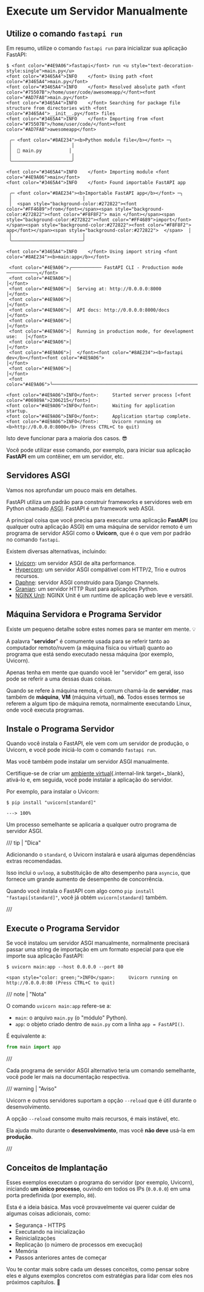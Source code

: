 # Execute um Servidor Manualmente

## Utilize o comando `fastapi run`

Em resumo, utilize o comando `fastapi run` para inicializar sua aplicação FastAPI:

<div class="termy">

```console
$ <font color="#4E9A06">fastapi</font> run <u style="text-decoration-style:single">main.py</u>
<font color="#3465A4">INFO    </font> Using path <font color="#3465A4">main.py</font>
<font color="#3465A4">INFO    </font> Resolved absolute path <font color="#75507B">/home/user/code/awesomeapp/</font><font color="#AD7FA8">main.py</font>
<font color="#3465A4">INFO    </font> Searching for package file structure from directories with <font color="#3465A4">__init__.py</font> files
<font color="#3465A4">INFO    </font> Importing from <font color="#75507B">/home/user/code/</font><font color="#AD7FA8">awesomeapp</font>

 ╭─ <font color="#8AE234"><b>Python module file</b></font> ─╮
 │                      │
 │  🐍 main.py          │
 │                      │
 ╰──────────────────────╯

<font color="#3465A4">INFO    </font> Importing module <font color="#4E9A06">main</font>
<font color="#3465A4">INFO    </font> Found importable FastAPI app

 ╭─ <font color="#8AE234"><b>Importable FastAPI app</b></font> ─╮
 │                          │
 │  <span style="background-color:#272822"><font color="#FF4689">from</font></span><span style="background-color:#272822"><font color="#F8F8F2"> main </font></span><span style="background-color:#272822"><font color="#FF4689">import</font></span><span style="background-color:#272822"><font color="#F8F8F2"> app</font></span><span style="background-color:#272822">  </span>  │
 │                          │
 ╰──────────────────────────╯

<font color="#3465A4">INFO    </font> Using import string <font color="#8AE234"><b>main:app</b></font>

 <font color="#4E9A06">╭─────────── FastAPI CLI - Production mode ───────────╮</font>
 <font color="#4E9A06">│                                                     │</font>
 <font color="#4E9A06">│  Serving at: http://0.0.0.0:8000                    │</font>
 <font color="#4E9A06">│                                                     │</font>
 <font color="#4E9A06">│  API docs: http://0.0.0.0:8000/docs                 │</font>
 <font color="#4E9A06">│                                                     │</font>
 <font color="#4E9A06">│  Running in production mode, for development use:   │</font>
 <font color="#4E9A06">│                                                     │</font>
 <font color="#4E9A06">│  </font><font color="#8AE234"><b>fastapi dev</b></font><font color="#4E9A06">                                        │</font>
 <font color="#4E9A06">│                                                     │</font>
 <font color="#4E9A06">╰─────────────────────────────────────────────────────╯</font>

<font color="#4E9A06">INFO</font>:     Started server process [<font color="#06989A">2306215</font>]
<font color="#4E9A06">INFO</font>:     Waiting for application startup.
<font color="#4E9A06">INFO</font>:     Application startup complete.
<font color="#4E9A06">INFO</font>:     Uvicorn running on <b>http://0.0.0.0:8000</b> (Press CTRL+C to quit)
```

</div>

Isto deve funcionar para a maioria dos casos. 😎

Você pode utilizar esse comando, por exemplo, para iniciar sua aplicação **FastAPI** em um contêiner, em um servidor, etc.

## Servidores ASGI

Vamos nos aprofundar um pouco mais em detalhes.

FastAPI utiliza um padrão para construir frameworks e servidores web em Python chamado <abbr title="Asynchronous Server Gateway Interface">ASGI</abbr>. FastAPI é um framework web ASGI.

A principal coisa que você precisa para executar uma aplicação **FastAPI** (ou qualquer outra aplicação ASGI) em uma máquina de servidor remoto é um programa de servidor ASGI como o **Uvicorn**, que é o que vem por padrão no comando `fastapi`.

Existem diversas alternativas, incluindo:

* <a href="https://www.uvicorn.org/" class="external-link" target="_blank">Uvicorn</a>: um servidor ASGI de alta performance.
* <a href="https://hypercorn.readthedocs.io/" class="external-link" target="_blank">Hypercorn</a>: um servidor ASGI compátivel com HTTP/2, Trio e outros recursos.
* <a href="https://github.com/django/daphne" class="external-link" target="_blank">Daphne</a>: servidor ASGI construído para Django Channels.
* <a href="https://github.com/emmett-framework/granian" class="external-link" target="_blank">Granian</a>: um servidor HTTP Rust para aplicações Python.
* <a href="https://unit.nginx.org/howto/fastapi/" class="external-link" target="_blank">NGINX Unit</a>: NGINX Unit é um runtime de aplicação web leve e versátil.

## Máquina Servidora e Programa Servidor

Existe um pequeno detalhe sobre estes nomes para se manter em mente. 💡

A palavra "**servidor**" é comumente usada para se referir tanto ao computador remoto/nuvem (a máquina física ou virtual) quanto ao programa que está sendo executado nessa máquina (por exemplo, Uvicorn).

Apenas tenha em mente que quando você ler "servidor" em geral, isso pode se referir a uma dessas duas coisas.

Quando se refere à máquina remota, é comum chamá-la de **servidor**, mas também de **máquina**, **VM** (máquina virtual), **nó**. Todos esses termos se referem a algum tipo de máquina remota, normalmente executando Linux, onde você executa programas.

## Instale o Programa Servidor

Quando você instala o FastAPI, ele vem com um servidor de produção, o Uvicorn, e você pode iniciá-lo com o comando `fastapi run`.

Mas você também pode instalar um servidor ASGI manualmente.

Certifique-se de criar um [ambiente virtual](../virtual-environments.md){.internal-link target=_blank}, ativá-lo e, em seguida, você pode instalar a aplicação do servidor.

Por exemplo, para instalar o Uvicorn:

<div class="termy">

```console
$ pip install "uvicorn[standard]"

---> 100%
```

</div>

Um processo semelhante se aplicaria a qualquer outro programa de servidor ASGI.

/// tip | "Dica"

Adicionando o `standard`, o Uvicorn instalará e usará algumas dependências extras recomendadas.

Isso inclui o `uvloop`, a substituição de alto desempenho para `asyncio`, que fornece um grande aumento de desempenho de concorrência.

Quando você instala o FastAPI com algo como `pip install "fastapi[standard]"`, você já obtém `uvicorn[standard]` também.

///

## Execute o Programa Servidor

Se você instalou um servidor ASGI manualmente, normalmente precisará passar uma string de importação em um formato especial para que ele importe sua aplicação FastAPI:

<div class="termy">

```console
$ uvicorn main:app --host 0.0.0.0 --port 80

<span style="color: green;">INFO</span>:     Uvicorn running on http://0.0.0.0:80 (Press CTRL+C to quit)
```

</div>

/// note | "Nota"

O comando `uvicorn main:app` refere-se a:

* `main`: o arquivo `main.py` (o "módulo" Python).
* `app`: o objeto criado dentro de `main.py` com a linha `app = FastAPI()`.

É equivalente a:

```Python
from main import app
```

///

Cada programa de servidor ASGI alternativo teria um comando semelhante, você pode ler mais na documentação respectiva.

/// warning | "Aviso"

Uvicorn e outros servidores suportam a opção `--reload` que é útil durante o desenvolvimento.

A opção `--reload` consome muito mais recursos, é mais instável, etc.

Ela ajuda muito durante o **desenvolvimento**, mas você **não deve** usá-la em **produção**.

///

## Conceitos de Implantação

Esses exemplos executam o programa do servidor (por exemplo, Uvicorn), iniciando **um único processo**, ouvindo em todos os IPs (`0.0.0.0`) em uma porta predefinida (por exemplo, `80`).

Esta é a ideia básica. Mas você provavelmente vai querer cuidar de algumas coisas adicionais, como:

* Segurança - HTTPS
* Executando na inicialização
* Reinicializações
* Replicação (o número de processos em execução)
* Memória
* Passos anteriores antes de começar

Vou te contar mais sobre cada um desses conceitos, como pensar sobre eles e alguns exemplos concretos com estratégias para lidar com eles nos próximos capítulos. 🚀
